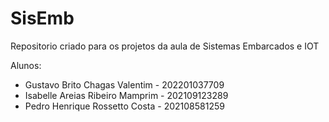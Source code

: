 # SisEmb
Repositorio criado para os projetos da aula de Sistemas Embarcados e IOT

Alunos:
 - Gustavo Brito Chagas Valentim - 202201037709
 - Isabelle Areias Ribeiro Mamprim - 202109123289
 - Pedro Henrique Rossetto Costa - 202108581259 



